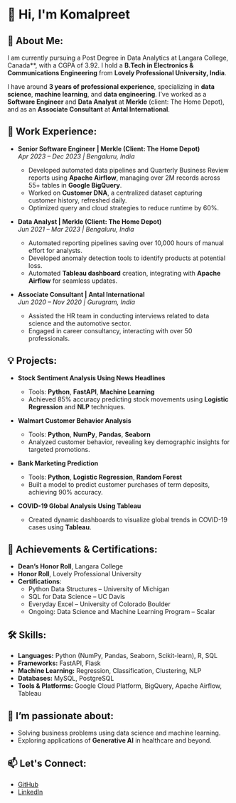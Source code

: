 # 👋 Hi, I'm Komalpreet

## 👀 About Me:
I am currently pursuing a Post Degree in Data Analytics at Langara College, Canada**, with a CGPA of 3.92. I hold a **B.Tech in Electronics & Communications Engineering** from **Lovely Professional University, India**.

I have around **3 years of professional experience**, specializing in **data science**, **machine learning**, and **data engineering**. I’ve worked as a **Software Engineer** and **Data Analyst** at **Merkle** (client: The Home Depot), and as an **Associate Consultant** at **Antal International**.

## 💼 Work Experience:
- **Senior Software Engineer | Merkle (Client: The Home Depot)**  
  _Apr 2023 – Dec 2023 | Bengaluru, India_  
  - Developed automated data pipelines and Quarterly Business Review reports using **Apache Airflow**, managing over 2M records across 55+ tables in **Google BigQuery**.
  - Worked on **Customer DNA**, a centralized dataset capturing customer history, refreshed daily.
  - Optimized query and cloud strategies to reduce runtime by 60%.

- **Data Analyst | Merkle (Client: The Home Depot)**  
  _Jun 2021 – Mar 2023 | Bengaluru, India_  
  - Automated reporting pipelines saving over 10,000 hours of manual effort for analysts.
  - Developed anomaly detection tools to identify products at potential loss.
  - Automated **Tableau dashboard** creation, integrating with **Apache Airflow** for seamless updates.

- **Associate Consultant | Antal International**  
  _Jun 2020 – Nov 2020 | Gurugram, India_  
  - Assisted the HR team in conducting interviews related to data science and the automotive sector.
  - Engaged in career consultancy, interacting with over 50 professionals.

## 💡 Projects:
- **Stock Sentiment Analysis Using News Headlines**  
  - Tools: **Python**, **FastAPI**, **Machine Learning**  
  - Achieved 85% accuracy predicting stock movements using **Logistic Regression** and **NLP** techniques.

- **Walmart Customer Behavior Analysis**  
  - Tools: **Python**, **NumPy**, **Pandas**, **Seaborn**  
  - Analyzed customer behavior, revealing key demographic insights for targeted promotions.

- **Bank Marketing Prediction**  
  - Tools: **Python**, **Logistic Regression**, **Random Forest**  
  - Built a model to predict customer purchases of term deposits, achieving 90% accuracy.

- **COVID-19 Global Analysis Using Tableau**  
  - Created dynamic dashboards to visualize global trends in COVID-19 cases using **Tableau**.

## 🏅 Achievements & Certifications:
- **Dean’s Honor Roll**, Langara College
- **Honor Roll**, Lovely Professional University
- **Certifications**:
  - Python Data Structures – University of Michigan
  - SQL for Data Science – UC Davis
  - Everyday Excel – University of Colorado Boulder
  - Ongoing: Data Science and Machine Learning Program – Scalar

## 🛠️ Skills:
- **Languages:** Python (NumPy, Pandas, Seaborn, Scikit-learn), R, SQL
- **Frameworks:** FastAPI, Flask
- **Machine Learning:** Regression, Classification, Clustering, NLP
- **Databases:** MySQL, PostgreSQL
- **Tools & Platforms:** Google Cloud Platform, BigQuery, Apache Airflow, Tableau

## 🌱 I’m passionate about:
- Solving business problems using data science and machine learning.
- Exploring applications of **Generative AI** in healthcare and beyond.

## 📫 Let's Connect:
- [GitHub](https://github.com/komalpreet10)
- [LinkedIn](https://linkedin.com/in/komalpreet10)
